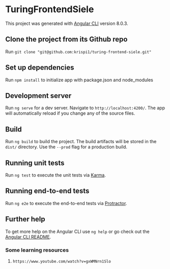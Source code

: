 # TuringFrontendSiele

This project was generated with [Angular CLI](https://github.com/angular/angular-cli) version 8.0.3.

## Clone the project from its Github repo

Run `git clone "git@github.com:krispi1/turing-frontend-siele.git"`

## Set up dependencies

Run `npm install` to initialize app with package.json and node_modules

## Development server

Run `ng serve` for a dev server. Navigate to `http://localhost:4200/`. The app will automatically reload if you change any of the source files.

## Build

Run `ng build` to build the project. The build artifacts will be stored in the `dist/` directory. Use the `--prod` flag for a production build.

## Running unit tests

Run `ng test` to execute the unit tests via [Karma](https://karma-runner.github.io).

## Running end-to-end tests

Run `ng e2e` to execute the end-to-end tests via [Protractor](http://www.protractortest.org/).

## Further help

To get more help on the Angular CLI use `ng help` or go check out the [Angular CLI README](https://github.com/angular/angular-cli/blob/master/README.md).

### Some learning resources

1. `https://www.youtube.com/watch?v=gxWMNrn1Slo`
